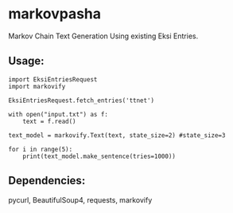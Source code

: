 # markovpasha
Markov Chain Text Generation Using existing Eksi Entries.

## Usage:
```
import EksiEntriesRequest
import markovify

EksiEntriesRequest.fetch_entries('ttnet')

with open("input.txt") as f:
    text = f.read()

text_model = markovify.Text(text, state_size=2) #state_size=3

for i in range(5):
    print(text_model.make_sentence(tries=1000))
```


## Dependencies:
pycurl,
BeautifulSoup4,
requests,
markovify
